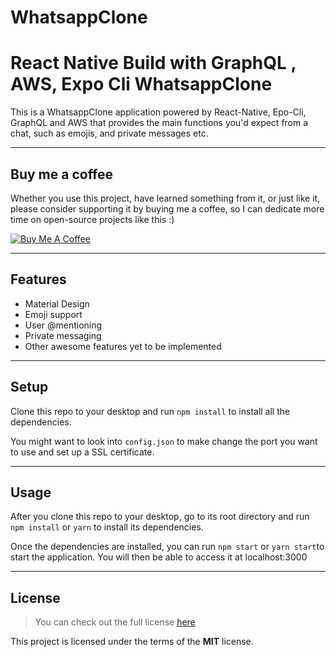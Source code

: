 # WhatsappClone
React Native Build with GraphQL , AWS, Expo Cli
WhatsappClone
============


This is a WhatsappClone application powered by React-Native, Epo-Cli, GraphQL and AWS that provides the main functions you'd expect from a chat, such as emojis, and private messages etc.

---
## Buy me a coffee

Whether you use this project, have learned something from it, or just like it, please consider supporting it by buying me a coffee, so I can dedicate more time on open-source projects like this :)

<a href="https://www.buymeacoffee.com/iepoc" target="_blank"><img src="https://www.buymeacoffee.com/assets/img/custom_images/orange_img.png" alt="Buy Me A Coffee" style="height: auto !important;width: auto !important;" ></a>

---

## Features
- Material Design
- Emoji support
- User @mentioning
- Private messaging
- Other awesome features yet to be implemented

<!--.
![User Features](http://i.imgur.com/WbF1fi2.png)

.
![Admin Features](http://i.imgur.com/xQFaadt.png) -->

---

## Setup
Clone this repo to your desktop and run `npm install` to install all the dependencies.

You might want to look into `config.json` to make change the port you want to use and set up a SSL certificate.

---

## Usage
After you clone this repo to your desktop, go to its root directory and run `npm install` or `yarn` to install its dependencies.

Once the dependencies are installed, you can run  `npm start` or `yarn start`to start the application. You will then be able to access it at localhost:3000

---

## License
>You can check out the full license [here](https://github.com/iepoch/WhatsappClone/blob/main/LICENSE)

This project is licensed under the terms of the **MIT** license.
